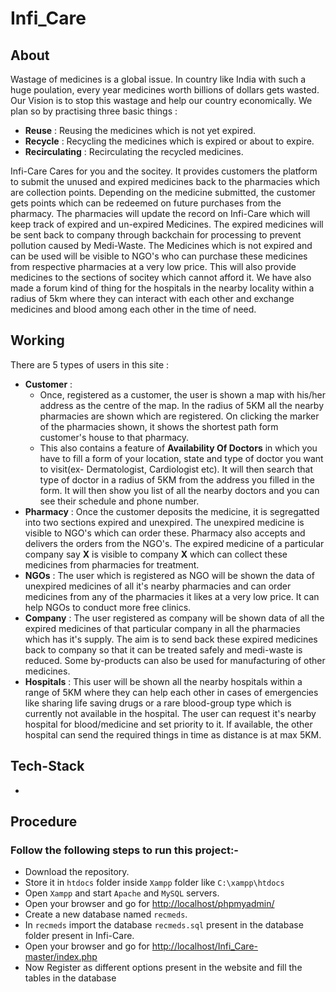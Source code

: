 # Infi_Care

## About

Wastage of medicines is a global issue. In country like India with such a huge poulation, every year medicines worth billions of dollars gets wasted. Our Vision is to stop this wastage and help our country economically. We plan so by practising three basic things : 
  - **Reuse** : Reusing the medicines which is not yet expired.
  - **Recycle** : Recycling the medicines which is expired or about to expire.
  - **Recirculating** : Recirculating the recycled medicines.

Infi-Care Cares for you and the socitey. It provides customers the platform to submit the unused and expired medicines back to the pharmacies which are collection points. Depending on the medicine submitted, the customer gets points which can be redeemed on future purchases from the pharmacy. The pharmacies will update the record on Infi-Care which will keep track of expired and un-expired Medicines. The expired medicines will be sent back to company through backchain for processing to prevent pollution caused by Medi-Waste. The Medicines which is not expired and can be used will be visible to NGO's who can purchase these medicines from respective pharmacies at a very low price. This will also provide medicines to the sections of socitey which cannot afford it. We have also made a forum kind of thing for the hospitals in the nearby locality within a radius of 5km where they can interact with each other and exchange medicines and blood among each other in the time of need.

## Working

There are 5 types of users in this site :

 - **Customer** :
    * Once, registered as a customer, the user is shown a map with his/her address as the centre of the map. In the radius of 5KM all the nearby pharmacies are    shown which are registered. On clicking the marker of the pharmacies shown, it shows the shortest path form customer's house to that pharmacy. 
    * This also contains a feature of **Availability Of Doctors** in which you have to fill a form of your location, state and type of doctor you want to visit(ex- Dermatologist, Cardiologist etc). It will then search that type of doctor in a radius of 5KM from the address you filled in the form. It will then show you list of all the nearby doctors and you can see their schedule and phone number.
 - **Pharmacy** : Once the customer deposits the medicine, it is segregatted into two sections expired and unexpired. The unexpired medicine is visible to NGO's which can order these. Pharmacy also accepts and delivers the orders from the NGO's. The expired medicine of a particular company say **X** is visible to company **X** which can collect these medicines from pharmacies for treatment.
 - **NGOs** : The user which is registered as NGO will be shown the data of unexpired medicines of all it's nearby pharmacies and can order medicines from any of the pharmacies it likes at a very low price. It can help NGOs to conduct more free clinics.
 - **Company** : The user registered as company will be shown data of all the expired medicines of that particular company in all the pharmacies which has it's supply. The aim is to send back these expired medicines back to company so that it can be treated safely and medi-waste is reduced. Some by-products can also be used for manufacturing of other medicines.
 - **Hospitals** : This user will be shown all the nearby hospitals within a range of 5KM where they can help each other in cases of emergencies like sharing life saving drugs or a rare blood-group type which is currently not available in the hospital. The user can request it's nearby hospital for blood/medicine and set priority to it. If available, the other hospital can send the required things in time as distance is at max 5KM.
 
 
## Tech-Stack

- 


## Procedure

### Follow the following steps to run this project:-

  - Download the repository.
  - Store it in `htdocs` folder inside `Xampp` folder like `C:\xampp\htdocs`
  - Open `Xampp` and start `Apache` and `MySQL` servers.
  - Open your browser and go for [http://localhost/phpmyadmin/]()
  - Create a new database named `recmeds`.
  - In `recmeds` import the database `recmeds.sql` present in the database folder present in Infi-Care.
  - Open your browser and go for [http://localhost/Infi_Care-master/index.php]()
  - Now Register as different options present in the website and fill the tables in the database

